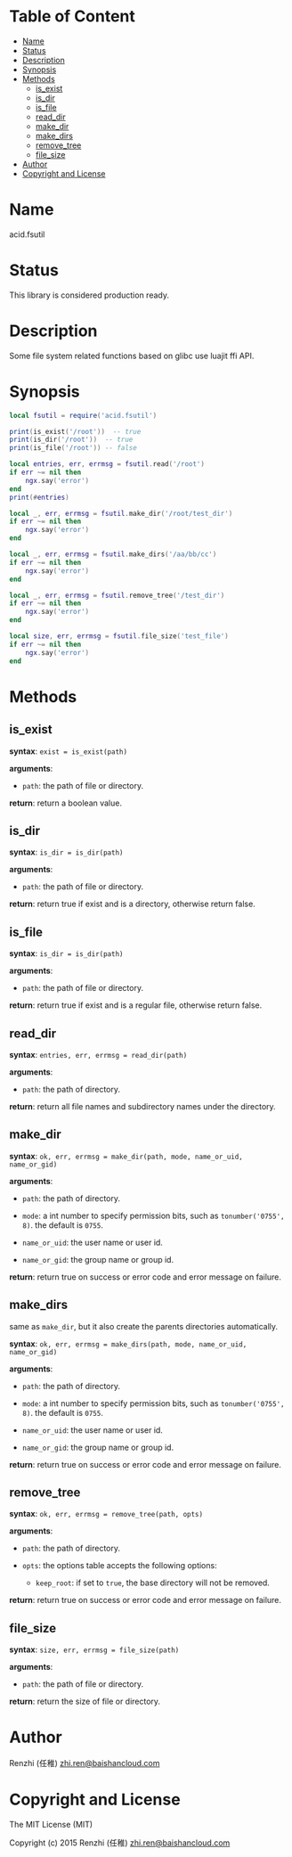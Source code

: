 <!-- START doctoc generated TOC please keep comment here to allow auto update -->
<!-- DON'T EDIT THIS SECTION, INSTEAD RE-RUN doctoc TO UPDATE -->
#   Table of Content

- [Name](#name)
- [Status](#status)
- [Description](#description)
- [Synopsis](#synopsis)
- [Methods](#methods)
  - [is_exist](#is_exist)
  - [is_dir](#is_dir)
  - [is_file](#is_file)
  - [read_dir](#read_dir)
  - [make_dir](#make_dir)
  - [make_dirs](#make_dirs)
  - [remove_tree](#remove_tree)
  - [file_size](#file_size)
- [Author](#author)
- [Copyright and License](#copyright-and-license)

<!-- END doctoc generated TOC please keep comment here to allow auto update -->

#   Name

acid.fsutil

#   Status

This library is considered production ready.

#   Description

Some file system related functions based on glibc use luajit ffi API.

#   Synopsis

```lua
local fsutil = require('acid.fsutil')

print(is_exist('/root'))  -- true
print(is_dir('/root'))  -- true
print(is_file('/root')) -- false

local entries, err, errmsg = fsutil.read('/root')
if err ~= nil then
    ngx.say('error')
end
print(#entries)

local _, err, errmsg = fsutil.make_dir('/root/test_dir')
if err ~= nil then
    ngx.say('error')
end

local _, err, errmsg = fsutil.make_dirs('/aa/bb/cc')
if err ~= nil then
    ngx.say('error')
end

local _, err, errmsg = fsutil.remove_tree('/test_dir')
if err ~= nil then
    ngx.say('error')
end

local size, err, errmsg = fsutil.file_size('test_file')
if err ~= nil then
    ngx.say('error')
end
```

#   Methods

##  is_exist

**syntax**:
`exist = is_exist(path)`

**arguments**:

-   `path`:
    the path of file or directory.

**return**:
return a boolean value.

##  is_dir

**syntax**:
`is_dir = is_dir(path)`

**arguments**:

-   `path`:
    the path of file or directory.

**return**:
return true if exist and is a directory, otherwise return false.

##  is_file

**syntax**:
`is_dir = is_dir(path)`

**arguments**:

-   `path`:
    the path of file or directory.

**return**:
return true if exist and is a regular file, otherwise return false.

##  read_dir

**syntax**:
`entries, err, errmsg = read_dir(path)`

**arguments**:

-   `path`:
    the path of directory.

**return**:
return all file names and subdirectory names under the directory.

##  make_dir

**syntax**:
`ok, err, errmsg = make_dir(path, mode, name_or_uid, name_or_gid)`

**arguments**:

-   `path`:
    the path of directory.

-   `mode`:
    a int number to specify permission bits, such as `tonumber('0755', 8)`.
    the default is `0755`.

-   `name_or_uid`:
    the user name or user id.

-   `name_or_gid`:
    the group name or group id.

**return**:
return true on success or error code and error message on failure.

##  make_dirs

same as `make_dir`, but it also create the parents directories automatically.

**syntax**:
`ok, err, errmsg = make_dirs(path, mode, name_or_uid, name_or_gid)`

**arguments**:

-   `path`:
    the path of directory.

-   `mode`:
    a int number to specify permission bits, such as `tonumber('0755', 8)`.
    the default is `0755`.

-   `name_or_uid`:
    the user name or user id.

-   `name_or_gid`:
    the group name or group id.

**return**:
return true on success or error code and error message on failure.

##  remove_tree

**syntax**:
`ok, err, errmsg = remove_tree(path, opts)`

**arguments**:

-   `path`:
    the path of directory.

-   `opts`:
    the options table accepts the following options:

    - `keep_root`: if set to `true`, the base directory will not be removed.

**return**:
return true on success or error code and error message on failure.

##  file_size

**syntax**:
`size, err, errmsg = file_size(path)`

**arguments**:

-   `path`:
    the path of file or directory.

**return**:
return the size of file or directory.

#   Author

Renzhi (任稚) <zhi.ren@baishancloud.com>

#   Copyright and License

The MIT License (MIT)

Copyright (c) 2015 Renzhi (任稚) <zhi.ren@baishancloud.com>
